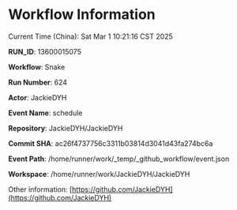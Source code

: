# Workflow Information

Current Time (China): Sat Mar  1 10:21:16 CST 2025  

**RUN_ID**: 13600015075  

**Workflow**: Snake  

**Run Number**: 624  

**Actor**: JackieDYH  

**Event Name**: schedule  

**Repository**: JackieDYH/JackieDYH  

**Commit SHA**: ac26f4737756c3311b03814d3041d43fa274bc6a  

**Event Path**: /home/runner/work/_temp/_github_workflow/event.json  

**Workspace**: /home/runner/work/JackieDYH/JackieDYH  

Other information: [https://github.com/JackieDYH](https://github.com/JackieDYH)
